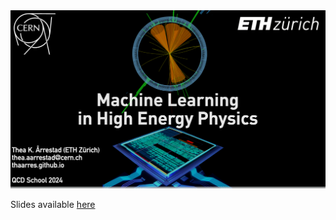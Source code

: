 <img src="slides.png" alt="ml_aarrestad"/>

Slides available [here](https://cernbox.cern.ch/s/rVeqxXmfgMq07WS)

